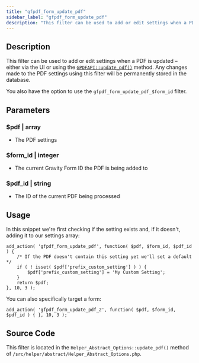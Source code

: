 ```yaml
---
title: "gfpdf_form_update_pdf"
sidebar_label: "gfpdf_form_update_pdf"
description: "This filter can be used to add or edit settings when a PDF is updated – either via the UI or using the GPDFAPI::update_pdf() method."
---
```


## Description 

This filter can be used to add or edit settings when a PDF is updated – either via the UI or using the [`GPDFAPI::update_pdf()`](api_update_pdf.md) method. Any changes made to the PDF settings using this filter will be permanently stored in the database. 

You also have the option to use the `gfpdf_form_update_pdf_$form_id` filter.

## Parameters 

### $pdf | array
*  The PDF settings

### $form_id | integer 
*  The current Gravity Form ID the PDF is being added to

### $pdf_id | string
*  The ID of the current PDF being processed

## Usage 

In this snippet we're first checking if the setting exists and, if it doesn't, adding it to our settings array:

```
add_action( 'gfpdf_form_update_pdf', function( $pdf, $form_id, $pdf_id ) {
	/* If the PDF doesn't contain this setting yet we'll set a default */
	if ( ! isset( $pdf['prefix_custom_setting'] ) ) {
		$pdf['prefix_custom_setting'] = 'My Custom Setting';
	}
	return $pdf;
}, 10, 3 );
```

You can also specifically target a form: 

```
add_action( 'gfpdf_form_update_pdf_2', function( $pdf, $form_id, $pdf_id ) { }, 10, 3 );
```

## Source Code 

This filter is located in the `Helper_Abstract_Options::update_pdf()` method of `/src/helper/abstract/Helper_Abstract_Options.php`.